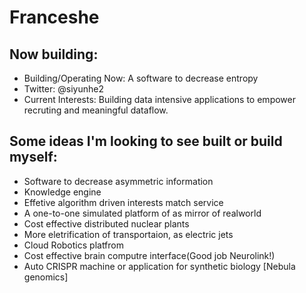 # Franceshe
## Now building:
* Building/Operating Now: A software to decrease entropy
* Twitter: @siyunhe2
* Current Interests: Building data intensive applications to empower recruting and meaningful
dataflow.

## Some ideas I'm looking to see built or build myself:
* Software to decrease asymmetric information
* Knowledge engine 
* Effetive algorithm driven interests match service
* A one-to-one simulated platform of as mirror of realworld
* Cost effective distributed nuclear plants
* More eletrification of transportaion, as electric jets
* Cloud Robotics platfrom
* Cost effective brain computre interface(Good job Neurolink!)
* Auto CRISPR machine or application for synthetic biology [Nebula genomics]
